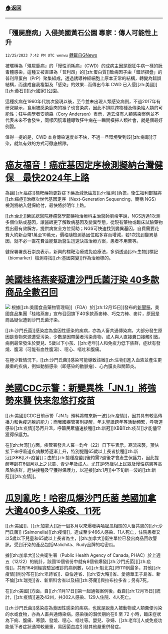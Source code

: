 ###  [:house:返回](README.md)
---


## 「殭屍鹿病」入侵美國黃石公園 專家：傳人可能性上升
`12/25/2023 7:42 PM UTC wenwu` [轉載自GNews](https://gnews.org/articles/2150578)

被暱稱為「殭屍鹿病」的「慢性消耗病」（CWD）的成病主因是跟狂牛病一樣的朊毒體感染，這種又被直譯為「普利昂」的[[zh:蛋白質]]致病因子由「錯誤摺疊」的普利昂蛋白（PrP）聚集組成，透過誘導神經細胞上原本正常的結構，轉變為錯誤結構，而達成自我複製及「感染」的效果...而傳出今年 CWD 已入侵[[zh:美國]][[zh:黃石]][[zh:國家]]公園。

這種疾病在1960年代初次發現以後，至今並未出現人類感染病例，不過2017年有研究顯示，食用被感染鹿肉的猴子也會染病，因此不排除跨物種及傳染給人類的可能性；狂牛病學者安德森（Cory Anderson）表示，過去沒有人類感染案例並不代表未來不會發生，同樣因朊毒體導致狂牛病在一瞬間橫掃人類社會，就是個最好例證。

值得一提的是，CWD 本身傳染速度並不快，不過一旦環境受到该[[zh:病毒]]汙染，就無有效的方式可徹底根除。

# [癌友福音！癌症基因定序檢測擬納台灣健保　最快2024年上路](https://www.taiwannews.com.tw/ch/news/5048809)

為讓[[zh:癌症]]標靶藥物更對症下藥及減低癌友[[zh:經濟]]負擔，衛生福利部擬將[[zh:癌症]]治療次世代基因定序（Next-Generation Sequencing，簡稱 NGS）檢測將納入健保給付，最快將於明年上路。

[[zh:台北]]榮民總醫院腫瘤醫學部藥物治療科主治醫師劉峻宇說，NGS透過1次測多個位點或基因，讓醫師更了解致病基因及變異型態，從現有藥物或臨床試驗藥物找出最有效解方，提供病友全方位幫助；NGS可快速找到變異基因，自費需要花費大約新台幣1萬至10萬元，價格隨檢測基因位點多寡而增減，若1次找到變異基因，就不必一直花費並能幫助醫生迅速決策治療方案，患者不用苦等。

健保署署長石崇良表示，新興的標靶治療或免疫療法，多須透過[[zh:生物]]標記（biomarker）檢測尋找[[zh:基因突變]]作為治療標的。

# [美國桂格燕麥疑遭沙門氏菌汙染 40多款商品全數召回](https://www.taiwannews.com.tw/ch/news/5061342) 

![](ipfs://QmbUQd7v8KBsqZw8PWa1xHse8qri9hKFzkH3i7LNCYixzn?.png)
根據[[zh:美國食品藥物管理局]]（FDA）於[[zh:12月15日]]發布的[新聞稿](https://www.fda.gov/safety/recalls-market-withdrawals-safety-alerts/quaker-recalls-granola-bars-and-granola-cereals-due-possible-health-risk)，美國食品集團「桂格燕麥」宣布召回旗下40多款燕麥棒、巧克力棒、麥片，原因是商品疑似遭到沙門氏菌汙染。

[[zh:沙門氏菌]]感染症為食因性感染的疾病，亦為人畜共通傳染病，大部分發生原因是食物來源遭受污染，少數是因帶菌者污染食物，或人與人直接糞口接觸引致。病例最常發生於嬰兒、5歲以下小孩、[[zh:老年]]人和免疫力低下族群，症狀有發燒、腹瀉（可能有血性腹瀉）、噁心、嘔吐和腹痛。

在極少數情況下，[[zh:沙門氏菌]]感染可能導致該微[[zh:生物]]進入血液並產生更嚴重的疾病，例如動脈感染（即感染的動脈瘤）、心內膜炎和關節炎。

# [美國CDC示警：新變異株「JN.1」將強勢來襲 快来忽悠打疫苗](https://www.taiwannews.com.tw/ch/news/5064529?utm_source=dable)

[[zh:美國]]CDC日前示警「JN.1」預料將帶來新一波[[zh:疫情]]，因其具有較高傳播力和免疫逃脫的能力；而我國疾管署則提醒，年末聖誕跨年等活動頻繁，呼吸道感染[[zh:疫情]]恐再升溫，呼籲民眾儘速接種[[zh:新冠]]XBB[[zh:疫苗]]才能儘早獲得保護力。

在[[zh:台湾]]方面，疾管署發言人羅一鈞今（22）日下午表示，寒流來襲，預估接下來呼吸道疾病數將逐漸上升，特別提醒65歲以上長者接種[[zh:新冠]]XBB[[zh:疫苗]]；由於[[zh:接種疫苗]]後約需2週後才會產生保護力，因此提醒年齡在6個月以上之兒童、青少年及成人，尤其是65歲以上民眾及慢性病患等高風險族群，趕快接種及早獲得保護力，以迎接[[zh:1月]]中下旬新一波的[[zh:新冠]][[zh:疫情]]。

# [瓜別亂吃！哈密瓜爆沙門氏菌 美國加拿大逾400多人染疫、11死](https://www.taiwannews.com.tw/ch/news/5065782)

[[zh:美國]]、[[zh:加拿大]]近一個多月以來爆發與哈密瓜相關的人畜共患的[[zh:沙門氏菌]] (Salmonella)[[zh:疫情]]，造成至少466人感染、11人死亡，住院患者又以5歲以下兒童和65歲以上長者為主，[[zh:加拿大]]衛生單位已發出商品回收警訊，受到汙染的產品包括Malichita、Rudy品牌的哈密瓜。

據[[zh:加拿大]]公共衛生署（Public Health Agency of Canada, PHAC）於上週五（12/22）的統計，該國10個省份中就有8個省爆發[[zh:沙門氏菌]][[zh:疫情]]，共有164例經實驗室確診的病例數，以[[zh:魁北克]]市111例最多，其他[[zh:疫情]]則分布在[[zh:卑詩省]]、亞伯達省、[[zh:安大略]]省、愛德華王子島省、新不倫[[zh:瑞克]]省、新斯科舍省以及紐[[zh:芬蘭]]與拉布拉多省；另有7死。

在[[zh:美國]]方面，自[[zh:11月17日]]第一起通報案例後，截自[[zh:12月15日]]統計，[[zh:疫情]]遍及42州，共302人感染、129人住院、4人死亡。

[[zh:沙門氏菌]]感染症為食因性感染的疾病，也就是說食入被動物或人類糞便污染的水或食物，亦為人畜共通傳染病。感染後的潛伏期約在6 至 72 小時，臨床症狀為下痢、腹痛、寒顫、發燒、噁心、嘔吐等。嬰兒、孕婦、[[zh:老年]]人或免疫功能低下者症狀通常較嚴重，易因菌血症引發其他嚴重併發症。
